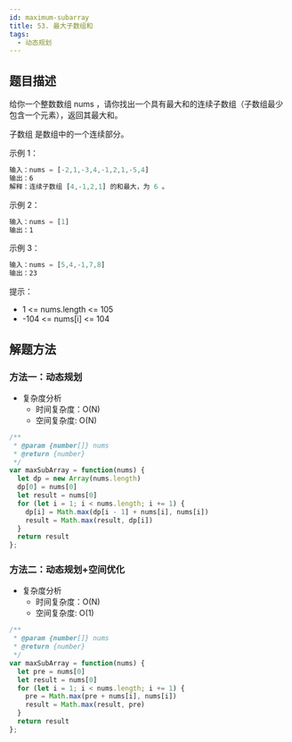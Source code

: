 ```yaml
---
id: maximum-subarray
title: 53. 最大子数组和
tags:
  - 动态规划
---
```


## 题目描述

给你一个整数数组 nums ，请你找出一个具有最大和的连续子数组（子数组最少包含一个元素），返回其最大和。

子数组 是数组中的一个连续部分。

示例 1：

```js
输入：nums = [-2,1,-3,4,-1,2,1,-5,4]
输出：6
解释：连续子数组 [4,-1,2,1] 的和最大，为 6 。
```

示例 2：

```js
输入：nums = [1]
输出：1
```

示例 3：

```js
输入：nums = [5,4,-1,7,8]
输出：23
```

提示：

- 1 <= nums.length <= 105
- -104 <= nums[i] <= 104

## 解题方法

### 方法一：动态规划

- 复杂度分析
  - 时间复杂度：O(N)
  - 空间复杂度: O(N)

```js
/**
 * @param {number[]} nums
 * @return {number}
 */
var maxSubArray = function(nums) {
  let dp = new Array(nums.length)
  dp[0] = nums[0]
  let result = nums[0]
  for (let i = 1; i < nums.length; i += 1) {
    dp[i] = Math.max(dp[i - 1] + nums[i], nums[i])
    result = Math.max(result, dp[i])
  }
  return result
};
```

### 方法二：动态规划+空间优化

- 复杂度分析
  - 时间复杂度：O(N)
  - 空间复杂度: O(1)

```js
/**
 * @param {number[]} nums
 * @return {number}
 */
var maxSubArray = function(nums) {
  let pre = nums[0]
  let result = nums[0]
  for (let i = 1; i < nums.length; i += 1) {
    pre = Math.max(pre + nums[i], nums[i])
    result = Math.max(result, pre)
  }
  return result
};
```
